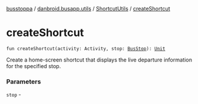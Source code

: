 [busstoppa](../../index.md) / [danbroid.busapp.utils](../index.md) / [ShortcutUtils](index.md) / [createShortcut](./create-shortcut.md)

# createShortcut

`fun createShortcut(activity: Activity, stop: `[`BusStop`](../../danbroid.busapp.data/-bus-stop/index.md)`): `[`Unit`](https://kotlinlang.org/api/latest/jvm/stdlib/kotlin/-unit/index.html)

Create a home-screen shortcut that displays the live departure information for the specified
stop.

### Parameters

`stop` - 